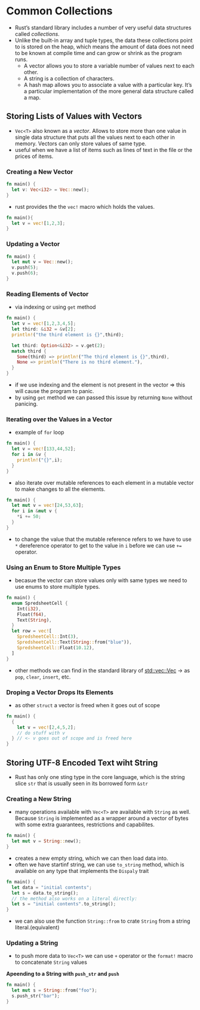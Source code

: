 # Common Collections

- Rust’s standard library includes a number of very useful data structures called _collections_.
- Unlike the built-in array and tuple types, the data these collections point to is stored on the heap, which means the amount of data does not need to be known at compile time and can grow or shrink as the program runs.
  - A vector allows you to store a variable number of values next to each other.
  - A string is a collection of characters.
  - A hash map allows you to associate a value with a particular key. It’s a particular implementation of the more general data structure called a map.

## Storing Lists of Values with Vectors

- `Vec<T>` also known as a _vector_. Allows to store more than one value in single data structure that puts all the values next to each other in memory. Vectors can only store values of same type.
- useful when we have a list of items such as lines of text in the file or the prices of items.

### Creating a New Vector

```rust
fn main() {
  let v: Vec<i32> = Vec::new();
}
```

- rust provides the the `vec!` macro which holds the values.

```rust
fn main(){
  let v = vec![1,2,3];
}
```

### Updating a Vector

```rust
fn main() {
  let mut v = Vec::new();
  v.push(5);
  v.push(6);
}
```

### Reading Elements of Vector

- via indexing or using `get` method

```rust
fn main() {
  let v = vec![1,2,3,4,5];
  let third: &i32 = &v[2];
  println!("the third element is {}",third);

  let third: Option<&i32> = v.get(2);
  match third {
    Some(third) => println!("The third element is {}",third),
    None => println!("There is no third element."),
  }
}

```

- if we use indexing and the element is not present in the vector => this will cause the program to panic.
- by using `get` method we can passed this issue by returning `None` without panicing.

### Iterating over the Values in a Vector

- example of `for` loop

```rust
fn main() {
  let v = vec![133,44,52];
  for i in &v {
    println!("{}",i);
  }
}
```

- also iterate over mutable references to each element in a mutable vector to make changes to all the elements.

```rust
fn main() {
  let mut v = vec![24,53,63];
  for i in &mut v {
    *i += 50;
  }
}
```

- to change the value that the mutable reference refers to we have to use `*` dereference operator to get to the value in `i` before we can use `+=` operator.

### Using an Enum to Store Multiple Types

- becasue the vector can store values only with same types we need to use enums to store multiple types.

```rust
fn main() {
  enum SpredsheetCell {
    Int(i32),
    Float(f64),
    Text(String),
  }
  let row = vec![
    SpredsheetCell::Int(3),
    SpredsheetCell::Text(String::from("blue")),
    SpredsheetCell::Float(10.12),
  ]
}
```

- other methods we can find in the standard library of [std::vec::Vec](https://doc.rust-lang.org/std/vec/struct.Vec.html) -> as `pop`, `clear`, `insert`, etc.

### Droping a Vector Drops Its Elements

- as other `struct` a vector is freed when it goes out of scope

```rust
fn main() {
  {
    let v = vec![2,4,5,2];
    // do stuff with v
  } // <- v goes out of scope and is freed here
}
```

## Storing UTF-8 Encoded Text wiht String

- Rust has only one sting type in the core language, which is the string slice `str` that is usually seen in its borrowed form `&str`

### Creating a New String

- many operations available with `Vec<T>` are available with `String` as well. Because `String` is implemented as a wrapper around a vector of bytes with some extra guarantees, restrictions and capabilites.

```rust
fn main() {
  let mut v = String::new();
}
```

- creates a new empty string, which we can then load data into.
- often we have startinf string, we can use `to_string` method, which is available on any type that implements the `Dispaly` trait

```rust
fn main() {
  let data = "initial contents";
  let s = data.to_string();
  // the method also works on a literal directly:
  let s = "initial contents".to_string();
}
```

- we can also use the function `String::from` to crate `String` from a string literal.(equivalent)

### Updating a String

- to push more data to `Vec<T>` we can use `+` operator or the `format!` macro to concatenate `String` values

**Apeending to a String with `push_str` and `push`**

```rust
fn main() {
  let mut s = String::from("foo");
  s.push_str("bar");
}
```
